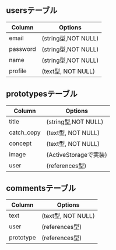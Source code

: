 ## usersテーブル

| Column   | Options             |
| ------   | ------------------- |
| email    | (string型,NOT NULL) |
| password | (string型,NOT NULL) | 
| name     | (string型,NOT NULL) |
| profile  | (text型, NOT NULL)  |

## prototypesテーブル

| Column   | Options                |
| ------   | ---------------------- |
| title    | (string型,NOT NULL)    |
| catch_copy | (text型, NOT NULL)   |
| concept    | (text型, NOT NULL)   |
| image      | (ActiveStorageで実装) |
| user       | (references型)       |

## commentsテーブル

| Column    | Options            |
| ------    | ------------------ |
| text      | (text型, NOT NULL) |
| user      | (references型)     |
| prototype | (references型)     |
